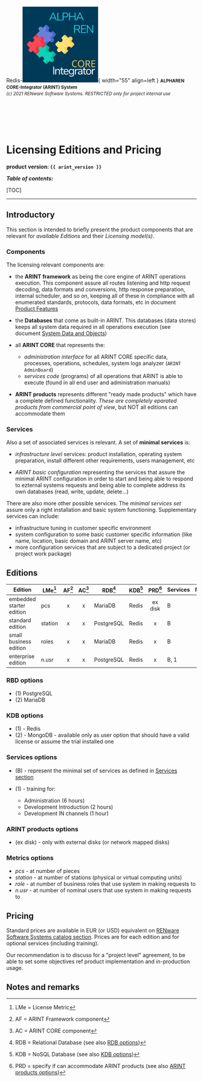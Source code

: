 Redis-![arint_logo](../pictures/arint_logo.png){ width="55" align=left }
<small markdown>**ALPHAREN CORE-Integrator (ARINT) System**<br>
*(c) 2021 RENware Software Systems. RESTRICTED only for project internal use*
</small><br><br><br><br><br><br>


# Licensing Editions and Pricing

**product version: `{{ arint_version }}`**


***Table of contents:***

[TOC]

***





## Introductory

This section is intended to briefly present the product components that are relevant for *available Editions* and their *Licensing model(s)*.

### Components

The licensing relevant components are:

* the **ARINT framework** as being the core engine of ARINT operations execution. This component assure all routes listening and http request decoding, data formats and conversions, http response preparation, internal scheduler, and so on, keeping all of these in compliance with all enumerated standards, protocols, data formats, etc in document [Product Features](./810.46-Product_Features.md)

* the **Databases** that come as built-in ARINT. This databases (data stores) keeps all system data required in all operations execution (see document [System Data and Objects](./810.03-System_Data_and_Objects.md))

* all **ARINT CORE** that represents the:
    * *administration interface* for all ARINT CORE specific data, processes, operations, schedules, system logs analyzer (`ARINT AdminBoard`)
    * *services code* (programs) of all operations that ARINT is able to execute (found in all end user and administration manuals)

* **ARINT products** represents different "ready made products" which have a complete defined functionality. *These are completely eparated products from commercial point of view*, but NOT all editions can accommodate them


### Services

Also a set of associated services is relevant. A set of **minimal services** is:

* *infrastructure level* services: product installation, operating system preparation, install different other requirements, users management, etc

* *ARINT basic configuration* representing the services that assure the minimal ARINT configuration in order to start and being able to respond to ezternal systems requests and being able to complete address its own databases (read, write, update, delete...)

There are also more other possible services. The *minimal services set* assure only a right installation and basic system functioning. Supplementary services can include:

* infrastructure tuning in customer specific environment
* system configuration to some basic customer specific information (like name, location, basic domain and ARINT server name, etc)
* more configuration services that are subject to a dedicated project (or project work package)




## Editions

| Edition                  | LMe[^1] | AF[^2] | AC[^3] | RDB[^4]    | KDB[^5] | PRD[^6] | Services | Notes |
| ------------------------ | ------- | :----: | :----: | ---------- | ------- | :-----: | -------- | ----- |
| embedded starter edition | pcs     |   x    |   x    | MariaDB    | Redis   | ex disk | B        |       |
| standard edition         | station |   x    |   x    | PostgreSQL | Redis   |    x    | B        |       |
| small business edition   | roles   |   x    |   x    | MariaDB    | Redis   |    x    | B        |       |
| enterprise edition       | n.usr   |   x    |   x    | PostgreSQL | Redis   |    x    | B, 1     |       |


### RBD options

* (1) PostgreSQL
* (2) MariaDB


### KDB options

* (1) - Redis
* (2) - MongoDB - available only as user option that should have a valid license or assume the trial installed one


### Services options

* (B) - represent the minimal set of services as defined in [Services section](#services)
* (1) - training for:

    * Administration (6 hours)
    * Development Introduction (2 hours)
    * Development IN channels (1 hour)


### ARINT products options

* (ex disk) - only with external disks (or network mapped disks)


### Metrics options

* *pcs* - at number of pieces
* *station* - at number of stations (physical or virtual computing units)
* *role* - at number of business roles that use system in making requests to
* *n.usr* - at number of nominal users that use system in making requests to







## Pricing

Standard prices are available in EUR (or USD) equivalent on [RENware Software Systems catalog section](http://www.renware.eu). Prices are for each edition and for optional services (including training).

Our recommendation is to discuss for a "project level" agreement, to be able to set some objectives ref product implementation and in-production usage.









## Notes and remarks

[^1]: LMe = License Metric
[^2]: AF = ARINT Framework component
[^3]: AC = ARINT CORE component
[^4]: RDB = Relational Database (see also [RDB options](#rbd-options))
[^5]: KDB = NoSQL Database (see also [KDB options](#kdb-options))
[^6]: PRD = specify if can accommodate ARINT products (see also [ARINT products options](#arint-products-options))



